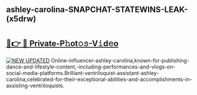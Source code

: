 ## ashley-carolina-SNAPCHAT-STATEWINS-LEAK-(x5drw)


# <h2><a href="https://mediaupload.pro?-20M">🔗👉 🔴 Private-P𝚑ot𝚘𝚜-V𝚒d𝚎o</a></h2>

[![NEW UPDATED](https://i.imgur.com/0qMVB7G.gif)](https://mediaupload.pro?-20M)
Online-influencer-ashley-carolina,known-for-publishing-dance-and-lifestyle-content,-including-performances-and-vlogs-on-social-media-platforms.Brilliant-ventriloquist-assistant-ashley-carolina,celebrated-for-their-exceptional-abilities-and-accomplishments-in-assisting-ventriloquists.  